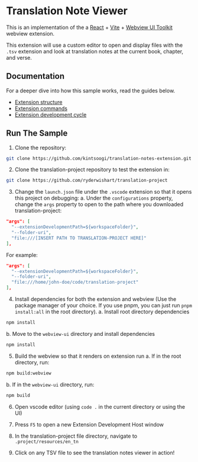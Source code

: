 # Translation Note Viewer

This is an implementation of the a [React](https://reactjs.org/) + [Vite](https://vitejs.dev/) + [Webview UI Toolkit](https://github.com/microsoft/vscode-webview-ui-toolkit) webview extension.

This extension will use a custom editor to open and display files with the `.tsv` extension and look at translation notes at the current
book, chapter, and verse.

<!-- ![A screenshot of the sample extension.](TODO: Screenshot) -->

## Documentation

For a deeper dive into how this sample works, read the guides below.

- [Extension structure](./docs/extension-structure.md)
- [Extension commands](./docs/extension-commands.md)
- [Extension development cycle](./docs/extension-development-cycle.md)

## Run The Sample

1. Clone the repository:
```bash
git clone https://github.com/kintsoogi/translation-notes-extension.git
```

2. Clone the translation-project repository to test the extension in:
```bash
git clone https://github.com/ryderwishart/translation-project
```

3. Change the `launch.json` file under the `.vscode` extension so that it opens this project on debugging:
  a. Under the `configurations` property, change the `args` property to open to the path where you downloaded translation-project:
  ```json
  "args": [
    "--extensionDevelopmentPath=${workspaceFolder}",
    "--folder-uri",
    "file:///[INSERT PATH TO TRANSLATION-PROJECT HERE]"
  ],
  ```
  For example:
  ```json
  "args": [
    "--extensionDevelopmentPath=${workspaceFolder}",
    "--folder-uri",
    "file:///home/john-doe/code/translation-project"
  ],
  ```

4. Install dependencies for both the extension and webview (Use the package manager of your choice. 
If you use pnpm, you can just run `pnpm install:all` in the root directory).
  a. Install root directory dependencies
  ```bash
  npm install
  ```
  b. Move to the `webview-ui` directory and install dependencies
  ```bash
  npm install
  ```

5. Build the webview so that it renders on extension run
  a. If in the root directory, run:
  ```bash
  npm build:webview
  ```
  
  b. If in the `webview-ui` directory, run:
  ```bash
  npm build
  ```

6. Open vscode editor (using `code .` in the current directory or using the UI)

7. Press `F5` to open a new Extension Development Host window

8. In the translation-project file directory, navigate to `.project/resources/en_tn`

9. Click on any TSV file to see the translation notes viewer in action!


